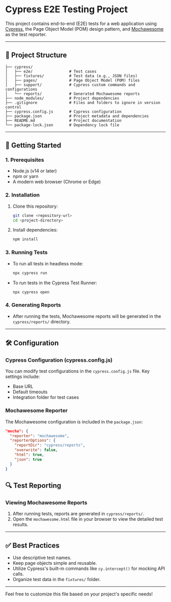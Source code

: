 
# Cypress E2E Testing Project

This project contains end-to-end (E2E) tests for a web application using [Cypress](https://www.cypress.io/), the Page Object Model (POM) design pattern, and [Mochawesome](https://www.npmjs.com/package/mochawesome) as the test reporter.

---

## 📂 **Project Structure**

```
├── cypress/
│   ├── e2e/                # Test cases
│   ├── fixtures/           # Test data (e.g., JSON files)
│   ├── pages/              # Page Object Model (POM) files
│   ├── support/            # Cypress custom commands and configurations
│   └── reports/            # Generated Mochawesome reports
├── node_modules/           # Project dependencies
├── .gitignore              # Files and folders to ignore in version control
├── cypress.config.js       # Cypress configuration
├── package.json            # Project metadata and dependencies
├── README.md               # Project documentation
└── package-lock.json       # Dependency lock file
```

---

## 🚀 **Getting Started**

### **1. Prerequisites**
- Node.js (v14 or later)
- npm or yarn
- A modern web browser (Chrome or Edge)

### **2. Installation**
1. Clone this repository:
   ```bash
   git clone <repository-url>
   cd <project-directory>
   ```
2. Install dependencies:
   ```bash
   npm install
   ```

### **3. Running Tests**
- To run all tests in headless mode:
  ```bash
  npx cypress run
  ```
- To run tests in the Cypress Test Runner:
  ```bash
  npx cypress open
  ```

### **4. Generating Reports**
- After running the tests, Mochawesome reports will be generated in the `cypress/reports/` directory.

---

## 🛠️ **Configuration**

### **Cypress Configuration (cypress.config.js)**
You can modify test configurations in the `cypress.config.js` file. Key settings include:
- Base URL
- Default timeouts
- Integration folder for test cases

### **Mochawesome Reporter**
The Mochawesome configuration is included in the `package.json`:
```json
"mocha": {
  "reporter": "mochawesome",
  "reporterOptions": {
    "reportDir": "cypress/reports",
    "overwrite": false,
    "html": true,
    "json": true
  }
}
```

## 🔍 **Test Reporting**

### **Viewing Mochawesome Reports**
1. After running tests, reports are generated in `cypress/reports/`.
2. Open the `mochawesome.html` file in your browser to view the detailed test results.

---

## ✅ **Best Practices**
- Use descriptive test names.
- Keep page objects simple and reusable.
- Utilize Cypress's built-in commands like `cy.intercept()` for mocking API calls.
- Organize test data in the `fixtures/` folder.

---

Feel free to customize this file based on your project's specific needs!